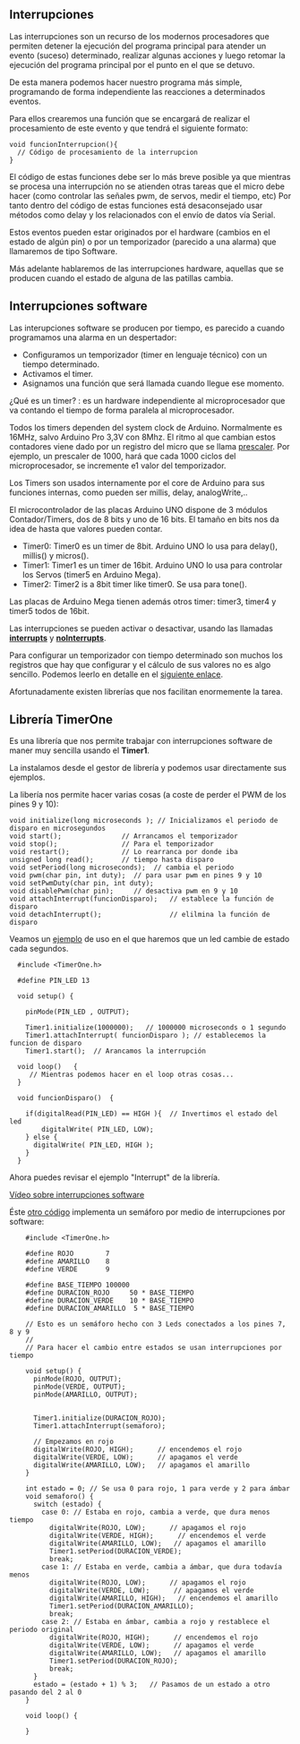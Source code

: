 ## Interrupciones

Las interrupciones son un recurso de los modernos procesadores que permiten detener la ejecución del programa principal para atender un evento (suceso) determinado, realizar algunas acciones y luego retomar la ejecución del programa principal por el punto en el que se detuvo.

De esta manera podemos hacer nuestro programa más simple, programando de forma independiente las reacciones a determinados eventos.

Para ellos crearemos una función que se encargará de realizar el procesamiento de este evento y que tendrá el siguiente formato:

    void funcionInterrupcion(){
      // Código de procesamiento de la interrupcion
    }


El código de estas funciones debe ser lo más breve posible ya que mientras se procesa una interrupción no se atienden otras tareas que el micro debe hacer (como controlar las señales pwm, de servos, medir el tiempo, etc) Por tanto dentro del código de estas funciones está desaconsejado usar métodos como delay y los relacionados con el envío de datos vía Serial.

Estos eventos pueden estar originados por el hardware (cambios en el estado de algún pin) o por un temporizador (parecido a una alarma) que llamaremos de tipo Software.

Más adelante hablaremos de las interrupciones hardware, aquellas que se producen cuando el estado de alguna de las patillas cambia.

## Interrupciones software

Las interupciones software se producen por tiempo, es parecido a cuando programamos una alarma en un despertador:
* Configuramos un temporizador (timer en lenguaje técnico) con un tiempo determinado.
* Activamos el timer.
* Asignamos una función que será llamada cuando llegue ese momento.

¿Qué es un timer? : es un hardware independiente al microprocesador que va contando el tiempo de forma  paralela al microprocesador.

Todos los timers dependen del system clock de Arduino. Normalmente es 16MHz, salvo Arduino Pro 3,3V con 8Mhz. El ritmo al que cambian estos contadores viene dado por un registro del micro que se llama [prescaler](https://playground.arduino.cc/Code/Prescaler). Por ejemplo, un prescaler de 1000, hará que cada 1000 ciclos del microprocesador, se incremente e1 valor del temporizador.

Los Timers son usados internamente por el core de Arduino para sus funciones internas, como pueden ser millis, delay, analogWrite,..

El microcontrolador de las placas Arduino UNO dispone de 3 módulos Contador/Timers, dos de 8 bits y uno de 16 bits. El tamaño en bits nos da idea de hasta que valores pueden contar.

* Timer0: Timer0 es un timer de 8bit. Arduino UNO lo usa para delay(), millis() y micros().
* Timer1: Timer1 es un timer de 16bit. Arduino UNO lo usa para controlar los Servos (timer5 en Arduino Mega).
* Timer2: Timer2 is a 8bit timer like timer0. Se usa para tone().

Las placas de Arduino  Mega tienen además otros timer: timer3, timer4 y timer5 todos de 16bit.

Las interrupciones se pueden activar o desactivar, usando las llamadas [**interrupts**](https://www.arduino.cc/reference/en/language/functions/interrupts/interrupts/) y [**noInterrupts**](http://arduino.cc/en/Reference/NoInterrupts).

Para configurar un temporizador con tiempo determinado son muchos los registros que hay que configurar y el cálculo de sus valores no es algo sencillo. Podemos leerlo en detalle en el [siguiente enlace](https://www.arduino.cc/en/Tutorial/SecretsOfArduinoPWM).

Afortunadamente existen librerías que nos facilitan enormemente la tarea.

## Librería TimerOne

Es una librería que nos permite trabajar con interrupciones software de maner muy sencilla usando el **Timer1**.

La instalamos desde el gestor de librería y podemos usar directamente sus ejemplos.

La libería nos permite hacer varias cosas (a coste de perder el PWM de los pines 9 y 10):

    void initialize(long microseconds ); // Inicializamos el periodo de disparo en microsegundos
    void start();               // Arrancamos el temporizador
    void stop();                // Para el temporizador
    void restart();             // Lo rearranca por donde iba
    unsigned long read();       // tiempo hasta disparo
    void setPeriod(long microseconds);  // cambia el periodo
    void pwm(char pin, int duty);  // para usar pwm en pines 9 y 10
    void setPwmDuty(char pin, int duty);
    void disablePwm(char pin);     // desactiva pwm en 9 y 10
    void attachInterrupt(funcionDisparo);   // establece la función de disparo
    void detachInterrupt();                 // elilmina la función de disparo


Veamos un [ejemplo](https://github.com/javacasm/ArduinoCompletoDE2018/blob/master/material/codigo/ejemploInterrupcionesSoftware.ino) de uso en el que haremos que un led cambie de estado cada segundos.


      #include <TimerOne.h>

      #define PIN_LED 13

      void setup() {

        pinMode(PIN_LED , OUTPUT);

        Timer1.initialize(1000000);   // 1000000 microseconds o 1 segundo  
        Timer1.attachInterrupt( funcionDisparo ); // establecemos la funcion de disparo
        Timer1.start();  // Arancamos la interrupción

      void loop()   {
         // Mientras podemos hacer en el loop otras cosas...
      }

      void funcionDisparo()  {

        if(digitalRead(PIN_LED) == HIGH ){  // Invertimos el estado del led
            digitalWrite( PIN_LED, LOW);
        } else {
          digitalWrite( PIN_LED, HIGH );
        }
      }


Ahora puedes revisar el ejemplo "Interrupt" de la librería.


[Vídeo sobre interrupciones software](https://www.youtube.com/embed/oG73lT56m7A)

Éste [otro código](https://github.com/javacasm/ArduinoCompletoDE2018/blob/master/material/codigo/ejemploSemaforoInterrupciones.ino) implementa un semáforo por medio de interrupciones por software:


        #include <TimerOne.h>

        #define ROJO        7
        #define AMARILLO    8
        #define VERDE       9

        #define BASE_TIEMPO 100000
        #define DURACION_ROJO     50 * BASE_TIEMPO
        #define DURACION_VERDE    10 * BASE_TIEMPO
        #define DURACION_AMARILLO  5 * BASE_TIEMPO

        // Esto es un semáforo hecho con 3 Leds conectados a los pines 7, 8 y 9
        //
        // Para hacer el cambio entre estados se usan interrupciones por tiempo

        void setup() {
          pinMode(ROJO, OUTPUT);
          pinMode(VERDE, OUTPUT);
          pinMode(AMARILLO, OUTPUT);
          

          Timer1.initialize(DURACION_ROJO);
          Timer1.attachInterrupt(semaforo);
          
          // Empezamos en rojo
          digitalWrite(ROJO, HIGH);      // encendemos el rojo
          digitalWrite(VERDE, LOW);      // apagamos el verde
          digitalWrite(AMARILLO, LOW);   // apagamos el amarillo
        }

        int estado = 0; // Se usa 0 para rojo, 1 para verde y 2 para ámbar
        void semaforo() {
          switch (estado) {
            case 0: // Estaba en rojo, cambia a verde, que dura menos tiempo
              digitalWrite(ROJO, LOW);      // apagamos el rojo
              digitalWrite(VERDE, HIGH);      // encendemos el verde
              digitalWrite(AMARILLO, LOW);   // apagamos el amarillo
              Timer1.setPeriod(DURACION_VERDE);
              break;
            case 1: // Estaba en verde, cambia a ámbar, que dura todavía menos
              digitalWrite(ROJO, LOW);      // apagamos el rojo
              digitalWrite(VERDE, LOW);      // apagamos el verde
              digitalWrite(AMARILLO, HIGH);   // encendemos el amarillo
              Timer1.setPeriod(DURACION_AMARILLO);
              break;
            case 2: // Estaba en ámbar, cambia a rojo y restablece el periodo original
              digitalWrite(ROJO, HIGH);      // encendemos el rojo
              digitalWrite(VERDE, LOW);      // apagamos el verde
              digitalWrite(AMARILLO, LOW);   // apagamos el amarillo
              Timer1.setPeriod(DURACION_ROJO);
              break;
          }
          estado = (estado + 1) % 3;   // Pasamos de un estado a otro pasando del 2 al 0
        }

        void loop() {

        }

